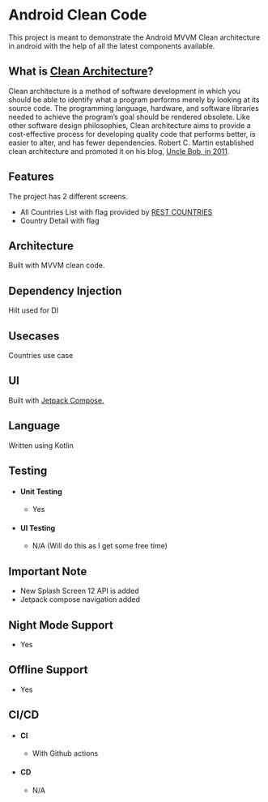 # Android Clean Code 
This project is meant to demonstrate the Android MVVM Clean architecture in android with the help of all the latest components available.

## What is [Clean Architecture](https://www.amazon.com/Clean-Architecture-Craftsmans-Software-Structure/dp/0134494164)?
Clean architecture is a method of software development in which you should be able to identify what a program performs merely by looking at its source code. 
The programming language, hardware, and software libraries needed to achieve the program’s goal should be rendered obsolete. 
Like other software design philosophies, Clean architecture aims to provide a cost-effective process for developing quality code that performs better, is easier to alter, and has fewer dependencies. Robert C. Martin established clean architecture and promoted it on his blog, [Uncle Bob, in 2011](https://blog.cleancoder.com/uncle-bob/2012/08/13/the-clean-architecture.html).

## Features
The project has 2 different screens.
- All Countries List with flag provided by [REST COUNTRIES](https://restcountries.com/)
- Country Detail with flag

## Architecture
Built with MVVM clean code.

## Dependency Injection
Hilt used for DI

## Usecases
Countries use case

## UI 
Built with [Jetpack Compose.](https://developer.android.com/jetpack/compose)

## Language
Written using Kotlin

## Testing
- #### Unit Testing
  - Yes
- #### UI Testing
  - N/A (Will do this as I get some free time)

## Important Note
- New Splash Screen 12 API is added 
- Jetpack compose navigation added

## Night Mode Support
- Yes 
 
## Offline Support
- Yes 

## CI/CD 
- #### CI 
  - With Github actions
- #### CD
  - N/A
